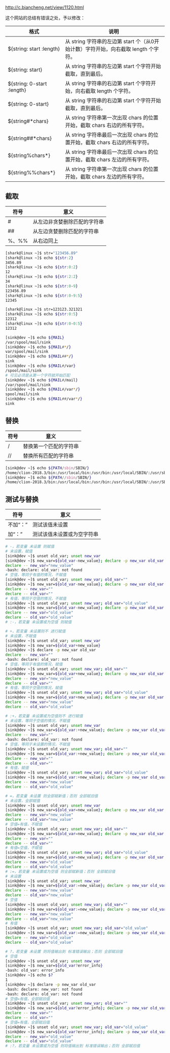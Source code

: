 http://c.biancheng.net/view/1120.html

这个网站的总结有错误之处，予以修改：

| 格式                       | 说明                                                         |
| -------------------------- | ------------------------------------------------------------ |
| ${string: start :length}   | 从 string 字符串的左边第 start 个（从0开始计数）字符开始，向右截取 length 个字符。 |
| ${string: start}           | 从 string 字符串的左边第 start 个字符开始截取，直到最后。    |
| ${string: 0-start :length} | 从 string 字符串的右边第 start 个字符开始，向右截取 length 个字符。 |
| ${string: 0-start}         | 从 string 字符串的右边第 start 个字符开始截取，直到最后。    |
| ${string#*chars}           | 从 string 字符串第一次出现 chars 的位置开始，截取 chars 右边的所有字符。 |
| ${string##*chars}          | 从 string 字符串最后一次出现 chars 的位置开始，截取 chars 右边的所有字符。 |
| ${string%chars*}           | 从 string 字符串最后一次出现 chars 的位置开始，截取 chars 左边的所有字符。 |
| ${string%%chars*}          | 从 string 字符串第一次出现 chars 的位置开始，截取 chars 左边的所有字符。 |



## 截取

| 符号  | 意义                         |
| ----- | ---------------------------- |
| #     | 从左边非贪婪删除匹配的字符串 |
| ##    | 从左边贪婪删除匹配的字符串   |
| %、%% | 从右边同上                   |

```bash
[shark@linux ~]$ str="123456.89"
[shark@linux ~]$ echo ${str:2}
3456.89
[shark@linux ~]$ echo ${str:0:2}
12
[shark@linux ~]$ echo ${str:2:2}
34
[shark@linux ~]$ echo ${str:0-9}
123456.89
[shark@linux ~]$ echo ${str:0-9:5}
12345

[shark@linux ~]$ str=123123.321321
[shark@linux ~]$ echo ${str:0:5}
12312
[shark@linux ~]$ echo ${str:0-0:5}
12312

[sink@dev ~]$ echo ${MAIL}
/var/spool/mail/sink
[sink@dev ~]$ echo ${MAIL#*/}
var/spool/mail/sink
[sink@dev ~]$ echo ${MAIL##*/}
sink
[sink@dev ~]$ echo ${MAIL#/var}
/spool/mail/sink
# 可见必须是从第一个字符就开始匹配
[sink@dev ~]$ echo ${MAIL#/mail}
/var/spool/mail/sink
[sink@dev ~]$ echo ${MAIL#/var*/}
spool/mail/sink
[sink@dev ~]$ echo ${MAIL##/var*/}
sink
```

## 替换

| 符号 | 意义                   |
| ---- | ---------------------- |
| /    | 替换第一个匹配的字符串 |
| //   | 替换所有匹配的字符串   |

```bash
[sink@dev ~]$ echo ${PATH/sbin/SBIN/}
/home/clion-2018.3/bin:/usr/local/bin:/usr/bin:/usr/local/SBIN/:/usr/sbin:/home/sink/.local/bin:/home/sink/bin
[sink@dev ~]$ echo ${PATH//sbin/SBIN/}
/home/clion-2018.3/bin:/usr/local/bin:/usr/bin:/usr/local/SBIN/:/usr/SBIN/:/home/sink/.local/bin:/home/sink/bin
```

## 测试与替换

| 符号     | 意义                       |
| -------- | -------------------------- |
| 不加“：” | 测试该值未设置             |
| 加“：”   | 测试该值未设置或为空字符串 |

```bash
# -，若变量 未设置 则赋值
# 未设置，赋值
[sink@dev ~]$ unset old_var; unset new_var
[sink@dev ~]$ new_var=${old_var-new_value}; declare -p new_var old_var
declare -- new_var="new_value"
-bash: declare: old_var: not found
# 空值，等同于有值的情况，不赋值
[sink@dev ~]$ unset old_var; unset new_var; old_var=""
[sink@dev ~]$ new_var=${old_var-new_value}; declare -p new_var old_var
declare -- new_var=""
declare -- old_var=""
# 有值，等同于空值的情况，不赋值
[sink@dev ~]$ unset old_var; unset new_var; old_var="old_value"
[sink@dev ~]$ new_var=${old_var-new_value}; declare -p new_var old_var
declare -- new_var="old_value"
declare -- old_var="old_value"
# :-，若变量 未设置或为空值 则赋值

# +，若变量 未设置则不 进行赋值
# 未设置，不赋值
[sink@dev ~]$ unset old_var; unset new_var
[sink@dev ~]$ new_var=${old_var+new_value}
[sink@dev ~]$ declare -p new_var old_var
declare -- new_var=""
-bash: declare: old_var: not found
# 空值，等同于有值的情况，赋值
[sink@dev ~]$ unset old_var; unset new_var; old_var=""
[sink@dev ~]$ new_var=${old_var+new_value}; declare -p new_var old_var
declare -- new_var="new_value"
declare -- old_var=""
# 有值，等同于空值的情况，赋值
[sink@dev ~]$ unset old_var; unset new_var; old_var="old_value"
[sink@dev ~]$ new_var=${old_var+new_value}; declare -p new_var old_var
declare -- new_var="new_value"
declare -- old_var="old_value"

# :+，若变量 未设置或为空值则不 进行赋值
# 未设置，等同于空值的情况，不赋值
[sink@dev ~]$ unset old_var; unset new_var
[sink@dev ~]$ new_var=${old_var:+new_value}; declare -p new_var old_var
declare -- new_var=""
-bash: declare: old_var: not found
# 空值，等同于未设置的情况，不赋值
[sink@dev ~]$ unset old_var; unset new_var; old_var=""
[sink@dev ~]$ new_var=${old_var:+new_value}; declare -p new_var old_var
declare -- new_var=""
declare -- old_var=""
# 有值，赋值
[sink@dev ~]$ unset old_var; unset new_var; old_var="old_value"
[sink@dev ~]$ new_var=${old_var:+new_value}; declare -p new_var old_var
declare -- new_var="new_value"
declare -- old_var="old_value"

# =，若变量 未设置 则全部赋新值；否则 全部赋旧值
# 未设置，全部赋值
[sink@dev ~]$ unset old_var; unset new_var
[sink@dev ~]$ new_var=${old_var=new_value}; declare -p new_var old_var
declare -- new_var="new_value"
declare -- old_var="new_value"
# 空值=有值，不赋值
[sink@dev ~]$ unset old_var; unset new_var; old_var=""
[sink@dev ~]$ new_var=${old_var=new_value}; declare -p new_var old_var
declare -- new_var=""
declare -- old_var=""
# 有值=空值，不赋值
[sink@dev ~]$ unset old_var; unset new_var; old_var="old_value"
[sink@dev ~]$ new_var=${old_var=new_value}; declare -p new_var old_var
declare -- new_var="old_value"
declare -- old_var="old_value"
# :=，若变量 未设置或为空值 则全部赋新值；否则 全部赋旧值
# 未设置
[sink@dev ~]$ unset old_var; unset new_var
[sink@dev ~]$ new_var=${old_var:=new_value}; declare -p new_var old_var
declare -- new_var="new_value"
declare -- old_var="new_value"
# 空值
[sink@dev ~]$ unset old_var; unset new_var; old_var=""
[sink@dev ~]$ new_var=${old_var:=new_value}; declare -p new_var old_var
declare -- new_var="new_value"
declare -- old_var="new_value"
# 有值
[sink@dev ~]$ unset old_var; unset new_var; old_var="old_value"
[sink@dev ~]$ new_var=${old_var:=new_value}; declare -p new_var old_var
declare -- new_var="old_value"
declare -- old_var="old_value"

# ?，若变量 未设置 则将值输出到 标准错误输出；否则 全部赋旧值
# 空值
[sink@dev ~]$ unset old_var; unset new_var
[sink@dev ~]$ new_var=${old_var?error_info}
-bash: old_var: error_info
[sink@dev ~]$ echo $?
1
[sink@dev ~]$ declare -p new_var old_var
-bash: declare: new_var: not found
-bash: declare: old_var: not found
# 空值=有值，全部赋旧值
[sink@dev ~]$ unset old_var; unset new_var; old_var=""
[sink@dev ~]$ new_var=${old_var?error_info}; declare -p new_var old_var
declare -- new_var=""
declare -- old_var=""
# 空值=有值，全部赋旧值
[sink@dev ~]$ unset old_var; unset new_var; old_var="old_value"
[sink@dev ~]$ new_var=${old_var?error_info}; declare -p new_var old_var
declare -- new_var="old_value"
declare -- old_var="old_value"
# :?，若变量 未设置或为空值 则将值输出到 标准错误输出；否则 全部赋旧值
```

